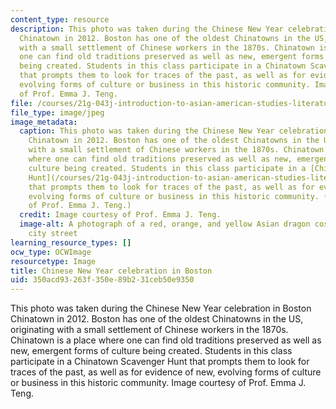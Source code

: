 ```yaml
---
content_type: resource
description: This photo was taken during the Chinese New Year celebration in Boston
  Chinatown in 2012. Boston has one of the oldest Chinatowns in the US, originating
  with a small settlement of Chinese workers in the 1870s. Chinatown is a place where
  one can find old traditions preserved as well as new, emergent forms of culture
  being created. Students in this class participate in a Chinatown Scavenger Hunt
  that prompts them to look for traces of the past, as well as for evidence of new,
  evolving forms of culture or business in this historic community. Image courtesy
  of Prof. Emma J. Teng.
file: /courses/21g-043j-introduction-to-asian-american-studies-literature-culture-and-historical-experience-fall-2013/350acd93263f350e89b231ceb50e9350_21g-043jf13.jpg
file_type: image/jpeg
image_metadata:
  caption: This photo was taken during the Chinese New Year celebration in Boston
    Chinatown in 2012. Boston has one of the oldest Chinatowns in the US, originating
    with a small settlement of Chinese workers in the 1870s. Chinatown is a place
    where one can find old traditions preserved as well as new, emergent forms of
    culture being created. Students in this class participate in a [Chinatown Scavenger
    Hunt](/courses/21g-043j-introduction-to-asian-american-studies-literature-culture-and-historical-experience-fall-2013/pages/assignments/_index)
    that prompts them to look for traces of the past, as well as for evidence of new,
    evolving forms of culture or business in this historic community. (Image courtesy
    of Prof. Emma J. Teng.)
  credit: Image courtesy of Prof. Emma J. Teng.
  image-alt: A photograph of a red, orange, and yellow Asian dragon costume on a snowy
    city street
learning_resource_types: []
ocw_type: OCWImage
resourcetype: Image
title: Chinese New Year celebration in Boston
uid: 350acd93-263f-350e-89b2-31ceb50e9350
---
```

This photo was taken during the Chinese New Year celebration in Boston Chinatown in 2012. Boston has one of the oldest Chinatowns in the US, originating with a small settlement of Chinese workers in the 1870s. Chinatown is a place where one can find old traditions preserved as well as new, emergent forms of culture being created. Students in this class participate in a Chinatown Scavenger Hunt that prompts them to look for traces of the past, as well as for evidence of new, evolving forms of culture or business in this historic community. Image courtesy of Prof. Emma J. Teng.